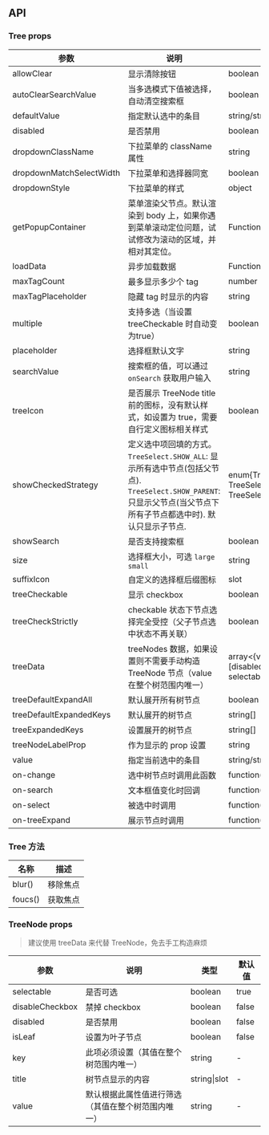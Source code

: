 ## API

### Tree props

| 参数 | 说明 | 类型 | 默认值 |
| --- | --- | --- | --- |
| allowClear | 显示清除按钮 | boolean | false |
| autoClearSearchValue | 当多选模式下值被选择，自动清空搜索框 | boolean | true |
| defaultValue | 指定默认选中的条目 | string/string[] | - |
| disabled | 是否禁用 | boolean | false |
| dropdownClassName | 下拉菜单的 className 属性 | string | - |
| dropdownMatchSelectWidth | 下拉菜单和选择器同宽 | boolean | true |
| dropdownStyle | 下拉菜单的样式 | object | - |
| getPopupContainer | 菜单渲染父节点。默认渲染到 body 上，如果你遇到菜单滚动定位问题，试试修改为滚动的区域，并相对其定位。 | Function(triggerNode) | () => document.body |
| loadData | 异步加载数据 | Function(node) | - |
| maxTagCount | 最多显示多少个 tag | number | - |
| maxTagPlaceholder | 隐藏 tag 时显示的内容 | string |
| multiple | 支持多选（当设置 treeCheckable 时自动变为true） | boolean | false |
| placeholder | 选择框默认文字 | string | - |
| searchValue | 搜索框的值，可以通过 `onSearch` 获取用户输入 | string | - | 
| treeIcon | 是否展示 TreeNode title 前的图标，没有默认样式，如设置为 true，需要自行定义图标相关样式 | boolean | false |
| showCheckedStrategy | 定义选中项回填的方式。`TreeSelect.SHOW_ALL`: 显示所有选中节点(包括父节点). `TreeSelect.SHOW_PARENT`: 只显示父节点(当父节点下所有子节点都选中时). 默认只显示子节点. | enum{TreeSelect.SHOW_ALL, TreeSelect.SHOW_PARENT, TreeSelect.SHOW_CHILD } | TreeSelect.SHOW_CHILD |
| showSearch | 是否支持搜索框 | boolean | 单选：false \| 多选：true |
| size | 选择框大小，可选 `large` `small` | string | 'default' |
| suffixIcon | 自定义的选择框后缀图标 | slot | - |
| treeCheckable | 显示 checkbox | boolean | false |
| treeCheckStrictly | checkable 状态下节点选择完全受控（父子节点选中状态不再关联） | boolean | false |
| treeData | treeNodes 数据，如果设置则不需要手动构造 TreeNode 节点（value 在整个树范围内唯一） | array&lt;{value, label, children, [disabled, disableCheckbox, selectable]}> | [] |
| treeDefaultExpandAll | 默认展开所有树节点 | boolean | false |
| treeDefaultExpandedKeys | 默认展开的树节点 | string[] | - |
| treeExpandedKeys | 设置展开的树节点 | string[] | - |
| treeNodeLabelProp | 作为显示的 prop 设置 | string | 'title' |
| value | 指定当前选中的条目 | string/string[] | - |
| on-change | 选中树节点时调用此函数 | function(value, node, info) | - |
| on-search | 文本框值变化时回调 | function(value) | - |
| on-select | 被选中时调用 | function(value, node, info) | - |
| on-treeExpand | 展示节点时调用 | function(expandedKeys) | - |

### Tree 方法

| 名称 | 描述 |
| --- | --- |
| blur() | 移除焦点 |
| foucs() | 获取焦点 |

### TreeNode props

> 建议使用 treeData 来代替 TreeNode，免去手工构造麻烦

| 参数            | 说明                                               | 类型    | 默认值 |
| ---             | ---                                                | ---     | ---    |
| selectable      | 是否可选                                           | boolean | true   |
| disableCheckbox | 禁掉 checkbox                                      | boolean | false  |
| disabled        | 是否禁用                                           | boolean | false  |
| isLeaf          | 设置为叶子节点                                     | boolean | false  |
| key             | 此项必须设置（其值在整个树范围内唯一）             | string  | -      |
| title           | 树节点显示的内容                                   | string\|slot        | - |
| value           | 默认根据此属性值进行筛选（其值在整个树范围内唯一） | string  | -      |
